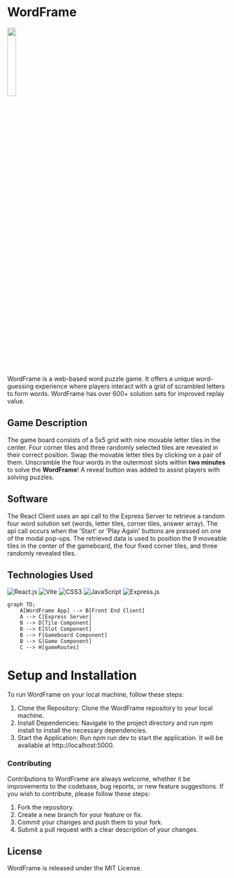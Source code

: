 # WordFrame

<img src="https://github.com/mdoutt98/WordFrame/assets/101009895/8ba73410-1aad-41b2-892a-2332c15786f7" width="20%">

WordFrame is a web-based word puzzle game. It offers a unique word-guessing experience where players interact with a grid of scrambled letters to form words. WordFrame has over 600+ solution sets for improved replay value.

## Game Description
The game board consists of a 5x5 grid with nine movable letter tiles in the center. Four corner tiles and three randomly selected tiles are revealed in their correct position. Swap the movable letter tiles by clicking on a pair of them. Unscramble the four words in the outermost slots within **two minutes** to solve the **WordFrame**!
A reveal button was added to assist players with solving puzzles.

## Software 
The React Client uses an api call to the Express Server to retrieve a random four word solution set (words, letter tiles, corner tiles, answer array).
The api call occurs when the 'Start' or 'Play Again' buttons are pressed on one of the modal pop-ups.
The retrieved data is used to position the 9 moveable tiles in the center of the gameboard, the four fixed corner tiles, and three randomly revealed tiles.

## Technologies Used
<p>
  <img src="https://img.shields.io/badge/-React-20232a?style=flat&logo=React&logoColor=61DAFB" alt="React.js" />
  <img src="https://img.shields.io/badge/-Vite-B73BFE?style=flat&logo=Vite&logoColor=ffffff" alt="Vite" />
  <img src="https://img.shields.io/badge/-CSS3-1572B6?style=flat&logo=CSS3&logoColor=ffffff" alt="CSS3" />
  <img src="https://img.shields.io/badge/-JavaScript-323330?style=flat&logo=JavaScript&logoColor=F7DF1E" alt="JavaScript" />
  <img src="https://img.shields.io/badge/-Express.js-000000?style=flat&logo=Express&logoColor=ffffff" alt="Express.js" />
</p>

```mermaid 
graph TD;
    A[WordFrame App] --> B[Front End Client]
    A --> C[Express Server]
    B --> D[Tile Component]
    B --> E[Slot Component]
    B --> F[Gameboard Component]
    B --> G[Game Component]
    C --> H[gameRoutes]
```





# Setup and Installation
To run WordFrame on your local machine, follow these steps:
1. Clone the Repository: Clone the WordFrame repository to your local machine.
2. Install Dependencies: Navigate to the project directory and run npm install to install the necessary dependencies.
3. Start the Application: Run npm run dev to start the application. It will be available at http://localhost:5000.

### Contributing
Contributions to WordFrame are always welcome, whether it be improvements to the codebase, bug reports, or new feature suggestions. If you wish to contribute, please follow these steps:
1. Fork the repository.
2. Create a new branch for your feature or fix.
3. Commit your changes and push them to your fork.
4. Submit a pull request with a clear description of your changes.
   
## License
WordFrame is released under the MIT License.
